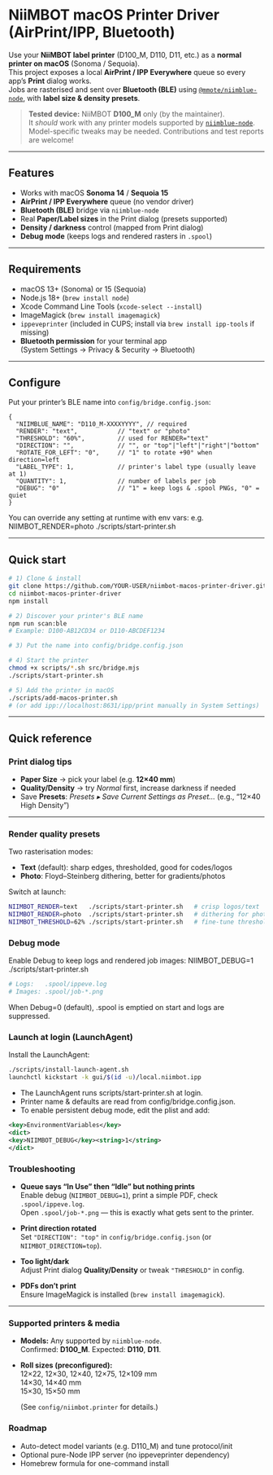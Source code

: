 # NiiMBOT macOS Printer Driver (AirPrint/IPP, Bluetooth)

Use your **NiiMBOT label printer** (D100_M, D110, D11, etc.) as a **normal printer on macOS** (Sonoma / Sequoia).  
This project exposes a local **AirPrint / IPP Everywhere** queue so every app’s **Print** dialog works.  
Jobs are rasterised and sent over **Bluetooth (BLE)** using [`@mmote/niimblue-node`](https://github.com/MultiMote/niimblue-node), with **label size & density presets**.

> **Tested device:** NiiMBOT **D100_M** only (by the maintainer).  
> It *should* work with any printer models supported by [`niimblue-node`](https://github.com/MultiMote/niimblue-node).  
> Model-specific tweaks may be needed. Contributions and test reports are welcome!

---

## Features

- Works with macOS **Sonoma 14** / **Sequoia 15**
- **AirPrint / IPP Everywhere** queue (no vendor driver)
- **Bluetooth (BLE)** bridge via `niimblue-node`
- Real **Paper/Label sizes** in the Print dialog (presets supported)
- **Density / darkness** control (mapped from Print dialog)
- **Debug mode** (keeps logs and rendered rasters in `.spool`)

---

## Requirements

- macOS 13+ (Sonoma) or 15 (Sequoia)
- Node.js 18+ (`brew install node`)
- Xcode Command Line Tools (`xcode-select --install`)
- ImageMagick (`brew install imagemagick`)
- `ippeveprinter` (included in CUPS; install via `brew install ipp-tools` if missing)
- **Bluetooth permission** for your terminal app  
  (System Settings → Privacy & Security → Bluetooth)

---

## Configure

Put your printer’s BLE name into `config/bridge.config.json`:

```jsonc
{
  "NIIMBLUE_NAME": "D110_M-XXXXYYYY", // required
  "RENDER": "text",           // "text" or "photo"
  "THRESHOLD": "60%",         // used for RENDER="text"
  "DIRECTION": "",            // "", or "top"|"left"|"right"|"bottom"
  "ROTATE_FOR_LEFT": "0",     // "1" to rotate +90° when direction=left
  "LABEL_TYPE": 1,            // printer's label type (usually leave at 1)
  "QUANTITY": 1,              // number of labels per job
  "DEBUG": "0"                // "1" = keep logs & .spool PNGs, "0" = quiet
}
```
You can override any setting at runtime with env vars:
e.g. NIIMBOT_RENDER=photo ./scripts/start-printer.sh


---

## Quick start

```bash
# 1) Clone & install
git clone https://github.com/YOUR-USER/niimbot-macos-printer-driver.git
cd niimbot-macos-printer-driver
npm install

# 2) Discover your printer's BLE name
npm run scan:ble
# Example: D100-AB12CD34 or D110-ABCDEF1234

# 3) Put the name into config/bridge.config.json

# 4) Start the printer
chmod +x scripts/*.sh src/bridge.mjs
./scripts/start-printer.sh

# 5) Add the printer in macOS
./scripts/add-macos-printer.sh
# (or add ipp://localhost:8631/ipp/print manually in System Settings)
```

---

## Quick reference

### Print dialog tips

- **Paper Size** → pick your label (e.g. **12×40 mm**)
- **Quality/Density** → try *Normal* first, increase darkness if needed
- Save **Presets**: *Presets ▸ Save Current Settings as Preset…* (e.g., “12×40 High Density”)

---

### Render quality presets

Two rasterisation modes:

- **Text** (default): sharp edges, thresholded, good for codes/logos
- **Photo**: Floyd–Steinberg dithering, better for gradients/photos

Switch at launch:

```bash
NIIMBOT_RENDER=text   ./scripts/start-printer.sh   # crisp logos/text
NIIMBOT_RENDER=photo  ./scripts/start-printer.sh   # dithering for photos
NIIMBOT_THRESHOLD=62% ./scripts/start-printer.sh   # fine-tune threshold
```

### Debug mode
Enable Debug to keep logs and rendered job images:
NIIMBOT_DEBUG=1 ./scripts/start-printer.sh
```bash
# Logs:   .spool/ippeve.log
# Images: .spool/job-*.png
```
When Debug=0 (default), .spool is emptied on start and logs are suppressed.

### Launch at login (LaunchAgent)
Install the LaunchAgent:
```bash
./scripts/install-launch-agent.sh
launchctl kickstart -k gui/$(id -u)/local.niimbot.ipp
```
- The LaunchAgent runs scripts/start-printer.sh at login.
- Printer name & defaults are read from config/bridge.config.json.
- To enable persistent debug mode, edit the plist and add:
```xml
<key>EnvironmentVariables</key>
<dict>
<key>NIIMBOT_DEBUG</key><string>1</string>
</dict>
```
### Troubleshooting

- **Queue says “In Use” then “Idle” but nothing prints**  
  Enable debug (`NIIMBOT_DEBUG=1`), print a simple PDF, check `.spool/ippeve.log`.  
  Open `.spool/job-*.png` — this is exactly what gets sent to the printer.

- **Print direction rotated**  
  Set `"DIRECTION": "top"` in `config/bridge.config.json` (or `NIIMBOT_DIRECTION=top`).

- **Too light/dark**  
  Adjust Print dialog **Quality/Density** or tweak `"THRESHOLD"` in config.

- **PDFs don’t print**  
  Ensure ImageMagick is installed (`brew install imagemagick`).

---

###  Supported printers & media

- **Models:** Any supported by `niimblue-node`.  
  Confirmed: **D100_M**. Expected: **D110**, **D11**.

- **Roll sizes (preconfigured):**  
  12×22, 12×30, 12×40, 12×75, 12×109 mm  
  14×30, 14×40 mm  
  15×30, 15×50 mm

  (See `config/niimbot.printer` for details.)


### Roadmap
- Auto-detect model variants (e.g. D110_M) and tune protocol/init
- Optional pure-Node IPP server (no ippeveprinter dependency)
- Homebrew formula for one-command install